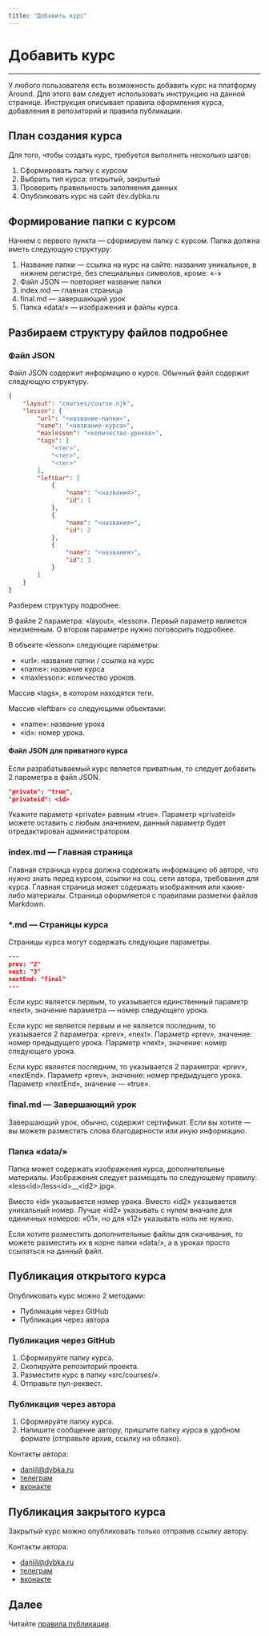 ```yaml
---
title: "Добавить курс"
---
```


# Добавить курс

---

У любого пользователя есть возможность добавить курс на платформу Around. Для этого вам следует использовать инструкцию на данной странице.
Инструкция описывает правила оформления курса, добавления в репозиторий и правила публикации.

## План создания курса

Для того, чтобы создать курс, требуется выполнить несколько шагов:

1. Сформировать папку с курсом
2. Выбрать тип курса: открытый, закрытый
3. Проверить правильность заполнения данных
4. Опубликовать курс на сайт dev.dybka.ru

## Формирование папки с курсом

Начнем с первого пункта — сформируем папку с курсом. Папка должна иметь следующую структуру:

1. Название папки — ссылка на курс на сайте: название уникальное, в нижнем регистре, без специальных символов, кроме: «-»
2. Файл JSON — повторяет название папки
3. index.md — главная страница
4. final.md — завершающий урок
5. Папка «data/» — изображения и файлы курса.

## Разбираем структуру файлов подробнее

### Файл JSON

Файл JSON содержит информацию о курсе. Обычный файл содержит следующую структуру.

```JSON
{
	"layout": "courses/course.njk",
	"lesson": {
		"url": "<название-папки>",
		"name": "<название-курса>",
		"maxlesson": "<количество-уроков>",
		"tags": [
			"<тег>",
			"<тег>",
			"<тег>"
		],
		"leftbar": [
			{
				"name": "<названия>",
				"id": 1
			},
			{
				"name": "<названия>",
				"id": 2
			},
			{
				"name": "<названия>",
				"id": 3
			}
		]
	}
}
```

Разберем структуру подробнее.

В файле 2 параметра: «layout», «lesson». Первый параметр является неизменным. О втором параметре нужно поговорить подробнее.

В объекте «lesson» следующие параметры:

- «url»: название папки / ссылка на курс
- «name»: название курса
- «maxlesson»: количество уроков.

Массив «tags», в котором находятся теги.

Массив «leftbar» со следующими объектами:

- «name»: название урока
- «id»: номер урока.

#### Файл JSON для приватного курса

Если разрабатываемый курс является приватным, то следует добавить 2 параметра в файл JSON.

```JSON
"private": "true",
"privateid": <id>
```

Укажите параметр «private» равным «true». Параметр «privateid» можете оставить с любым значением, данный параметр будет отредактирован администратором.

### index.md — Главная страница

Главная страница курса должна содержать информацию об авторе, что нужно знать перед курсом, ссылки на соц. сети автора, требования для курса. Главная страница может содержать изображения или какие-либо материалы. Страница оформляется с правилами разметки файлов Markdown.

### \*.md — Страницы курса

Страницы курса могут содержать следующие параметры.

```JSON
---
prev: "2"
next: "3"
nextEnd: "final"
---
```

Если курс является первым, то указывается единственный параметр «next», значение параметра — номер следующего урока.

Если курс не является первым и не является последним, то указывается 2 параметра: «prev», «next». Параметр «prev», значение: номер предыдущего урока. Параметр «next», значение: номер следующего урока.

Если курс является последним, то указывается 2 параметра: «prev», «nextEnd». Параметр «prev», значение: номер предыдущего урока. Параметр «nextEnd», значение — «true».

### final.md — Завершающий урок

Завершающий урок, обычно, содержит сертификат. Если вы хотите — вы можете разместить слова благодарности или иную информацию.

### Папка «data/»

Папка может содержать изображения курса, дополнительные материалы. Изображения следует размещать по следующему правилу: «less\<id>/less\<id\>\_\_\<id2>.jpg».

Вместо «id» указывается номер урока. Вместо «id2» указывается уникальный номер. Лучше «id2» указывать с нулем вначале для единичных номеров: «01», но для «12» указывать ноль не нужно.

Если хотите разместить дополнительные файлы для скачивания, то можете разместить их в корне папки «data/», а в уроках просто ссылаться на данный файл.

## Публикация открытого курса

Опубликовать курс можно 2 методами:

- Публикация через GitHub
- Публикация через автора

### Публикация через GitHub

1. Сформируйте папку курса.
2. Скопируйте репозиторий проекта.
3. Разместите курс в папку «src/courses/».
4. Отправьте пул-реквест.

### Публикация через автора

1. Сформируйте папку курса.
2. Напишите сообщение автору, пришлите папку курса в удобном формате (отправьте архив, ссылку на облако).

Контакты автора:

- [daniil@dybka.ru](mailto:daniil@dybka.ru)
- [телеграм](https://ddybka.t.me)
- [вконакте](https://vk.com/ddybka)

## Публикация закрытого курса

Закрытый курс можно опубликовать только отправив ссылку автору.

Контакты автора:

- [daniil@dybka.ru](mailto:daniil@dybka.ru)
- [телеграм](https://ddybka.t.me)
- [вконакте](https://vk.com/ddybka)

## Далее

Читайте [правила публикации](/about/publishing-rules).
